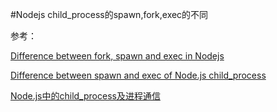 #Nodejs child_process的spawn,fork,exec的不同






参考：

[Difference between fork, spawn and exec in Nodejs][1]

[Difference between spawn and exec of Node.js child_process][2]

[Node.js中的child_process及进程通信][3]

[1]:http://www.codingdefined.com/2014/08/difference-between-fork-spawn-and-exec.html "Difference between fork, spawn and exec in Nodejs"
[2]:http://www.hacksparrow.com/difference-between-spawn-and-exec-of-node-js-child_process.html "Difference between spawn and exec of Node.js child_process"
[3]:https://www.byvoid.com/zhs/blog/node-child-process-ipc/ "Node.js中的child_process及进程通信"
[4]:https://github.com/xitu/gold-miner/blob/master/TODO/node-js-child-processes-everything-you-need-to-know.md "Node.js 子进程：你应该知道的一切"
